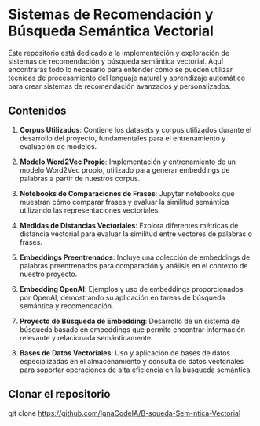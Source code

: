 # Sistemas de Recomendación y Búsqueda Semántica Vectorial

Este repositorio está dedicado a la implementación y exploración de sistemas de recomendación y búsqueda semántica vectorial. Aquí encontrarás todo lo necesario para entender cómo se pueden utilizar técnicas de procesamiento del lenguaje natural y aprendizaje automático para crear sistemas de recomendación avanzados y personalizados.

## Contenidos

1. **Corpus Utilizados**: Contiene los datasets y corpus utilizados durante el desarrollo del proyecto, fundamentales para el entrenamiento y evaluación de modelos.

2. **Modelo Word2Vec Propio**: Implementación y entrenamiento de un modelo Word2Vec propio, utilizado para generar embeddings de palabras a partir de nuestros corpus.

3. **Notebooks de Comparaciones de Frases**: Jupyter notebooks que muestran cómo comparar frases y evaluar la similitud semántica utilizando las representaciones vectoriales.

4. **Medidas de Distancias Vectoriales**: Explora diferentes métricas de distancia vectorial para evaluar la similitud entre vectores de palabras o frases.

5. **Embeddings Preentrenados**: Incluye una colección de embeddings de palabras preentrenados para comparación y análisis en el contexto de nuestro proyecto.

6. **Embedding OpenAI**: Ejemplos y uso de embeddings proporcionados por OpenAI, demostrando su aplicación en tareas de búsqueda semántica y recomendación.

7. **Proyecto de Búsqueda de Embedding**: Desarrollo de un sistema de búsqueda basado en embeddings que permite encontrar información relevante y relacionada semánticamente.

8. **Bases de Datos Vectoriales**: Uso y aplicación de bases de datos especializadas en el almacenamiento y consulta de datos vectoriales para soportar operaciones de alta eficiencia en la búsqueda semántica.

## Clonar el repositorio

git clone https://github.com/IgnaCodeIA/B-squeda-Sem-ntica-Vectorial
